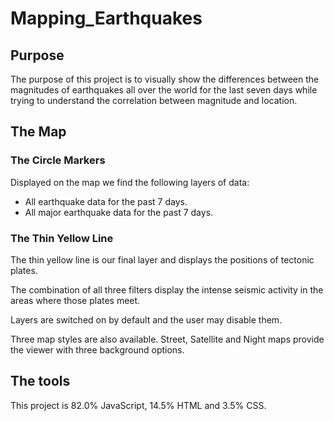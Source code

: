 # Mapping_Earthquakes

## Purpose 
The purpose of this project is to visually show the differences between the magnitudes of earthquakes all over the world for the last seven days while trying to 
understand the correlation between magnitude and location.

## The Map

### The Circle Markers

Displayed on the map we find the following layers of data: 

- All earthquake data for the past 7 days.
- All major earthquake data for the past 7 days. 

### The Thin Yellow Line
The thin yellow line is our final layer and displays the positions of tectonic plates. 

The combination of all three filters display the intense seismic activity in the areas where those plates meet. 

Layers are switched on by default and the user may disable them. 

Three map styles are also available. Street, Satellite and Night maps provide the viewer with three background options. 

## The tools
This project is 82.0% JavaScript, 14.5% HTML and 3.5% CSS.
